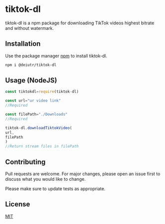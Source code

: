 # tiktok-dl

tiktok-dl is a npm package for downloading TikTok videos highest bitrate and without watermark.

## Installation

Use the package manager [npm](https://www.npmjs.com/) to install tiktok-dl.

```bash
npm i @deiutr/tiktok-dl
```

## Usage (NodeJS)

```javascript
const tiktokdl=require(tiktok-dl)

const url="ur video link"
//Required

const filePath="./Downloads"
//Required

tiktok-dl.downloadTiktokVideo(
url,
filePath
)
//Return stream files in filePath

```

## Contributing

Pull requests are welcome. For major changes, please open an issue first
to discuss what you would like to change.

Please make sure to update tests as appropriate.

## License

[MIT](https://choosealicense.com/licenses/mit/)